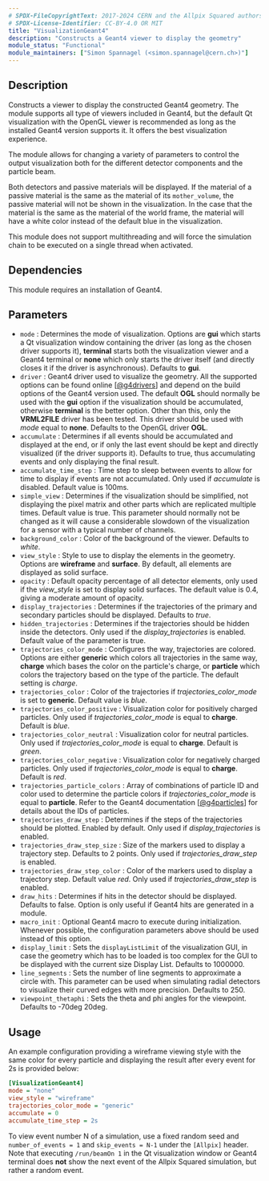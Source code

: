 ```yaml
---
# SPDX-FileCopyrightText: 2017-2024 CERN and the Allpix Squared authors
# SPDX-License-Identifier: CC-BY-4.0 OR MIT
title: "VisualizationGeant4"
description: "Constructs a Geant4 viewer to display the geometry"
module_status: "Functional"
module_maintainers: ["Simon Spannagel (<simon.spannagel@cern.ch>)"]
---
```


## Description
Constructs a viewer to display the constructed Geant4 geometry. The module supports all type of viewers included in Geant4, but the default Qt visualization with the OpenGL viewer is recommended as long as the installed Geant4 version supports it.
It offers the best visualization experience.

The module allows for changing a variety of parameters to control the output visualization both for the different detector components and the particle beam.

Both detectors and passive materials will be displayed.
If the material of a passive material is the same as the material of its `mother_volume`, the passive material will not be shown in the visualization. In the case that the material is the same as the material of the world frame, the material will have a white color instead of the default blue in the visualization.

This module does not support multithreading and will force the simulation chain to be executed on a single thread when activated.

## Dependencies

This module requires an installation of Geant4.

## Parameters
* `mode` : Determines the mode of visualization. Options are **gui** which starts a Qt visualization window containing the driver (as long as the chosen driver supports it), **terminal** starts both the visualization viewer and a Geant4 terminal or **none** which only starts the driver itself (and directly closes it if the driver is asynchronous). Defaults to **gui**.
* `driver` : Geant4 driver used to visualize the geometry. All the supported options can be found online \[[@g4drivers]\] and depend on the build options of the Geant4 version used. The default **OGL** should normally be used with the **gui** option if the visualization should be accumulated, otherwise **terminal** is the better option. Other than this, only the **VRML2FILE** driver has been tested. This driver should be used with *mode* equal to **none**. Defaults to the OpenGL driver **OGL**.
* `accumulate` : Determines if all events should be accumulated and displayed at the end, or if only the last event should be kept and directly visualized (if the driver supports it). Defaults to true, thus accumulating events and only displaying the final result.
* `accumulate_time_step` : Time step to sleep between events to allow for time to display if events are not accumulated. Only used if *accumulate* is disabled. Default value is 100ms.
* `simple_view` : Determines if the visualization should be simplified, not displaying the pixel matrix and other parts which are replicated multiple times. Default value is true. This parameter should normally not be changed as it will cause a considerable slowdown of the visualization for a sensor with a typical number of channels.
* `background_color` : Color of the background of the viewer. Defaults to *white*.
* `view_style` : Style to use to display the elements in the geometry. Options are **wireframe** and **surface**. By default, all elements are displayed as solid surface.
* `opacity` : Default opacity percentage of all detector elements, only used if the *view_style* is set to display solid surfaces. The default value is 0.4, giving a moderate amount of opacity.
* `display_trajectories` : Determines if the trajectories of the primary and secondary particles should be displayed. Defaults to *true*.
* `hidden_trajectories` : Determines if the trajectories should be hidden inside the detectors. Only used if the *display_trajectories* is enabled. Default value of the parameter is true.
* `trajectories_color_mode` : Configures the way, trajectories are colored. Options are either **generic** which colors all trajectories in the same way, **charge** which bases the color on the particle's charge, or **particle** which colors the trajectory based on the type of the particle. The default setting is *charge*.
* `trajectories_color` : Color of the trajectories if *trajectories_color_mode* is set to **generic**. Default value is *blue*.
* `trajectories_color_positive` : Visualization color for positively charged particles. Only used if *trajectories_color_mode* is equal to **charge**. Default is *blue*.
* `trajectories_color_neutral` : Visualization color for neutral particles. Only used if *trajectories_color_mode* is equal to **charge**. Default is *green*.
* `trajectories_color_negative` : Visualization color for negatively charged particles. Only used if *trajectories_color_mode* is equal to **charge**. Default is *red*.
* `trajectories_particle_colors` : Array of combinations of particle ID and color used to determine the particle colors if *trajectories_color_mode* is equal to **particle**. Refer to the Geant4 documentation \[[@g4particles]\] for details about the IDs of particles.
* `trajectories_draw_step` : Determines if the steps of the trajectories should be plotted. Enabled by default. Only used if *display_trajectories* is enabled.
* `trajectories_draw_step_size` : Size of the markers used to display a trajectory step. Defaults to 2 points. Only used if *trajectories_draw_step* is enabled.
* `trajectories_draw_step_color` : Color of the markers used to display a trajectory step. Default value *red*. Only used if *trajectories_draw_step* is enabled.
* `draw_hits` : Determines if hits in the detector should be displayed. Defaults to false. Option is only useful if Geant4 hits are generated in a module.
* `macro_init` : Optional Geant4 macro to execute during initialization. Whenever possible, the configuration parameters above should be used instead of this option.
* `display_limit` : Sets the `displayListLimit` of the visualization GUI, in case the geometry which has to be loaded is too complex for the GUI to be displayed with the current size Display List. Defaults to 1000000.
* `line_segments` : Sets the number of line segments to approximate a circle with. This parameter can be used when simulating radial detectors to visualize their curved edges with more precision. Defaults to 250.
* `viewpoint_thetaphi` : Sets the theta and phi angles for the viewpoint. Defaults to -70deg 20deg.

## Usage
An example configuration providing a wireframe viewing style with the same color for every particle and displaying the result after every event for 2s is provided below:

```ini
[VisualizationGeant4]
mode = "none"
view_style = "wireframe"
trajectories_color_mode = "generic"
accumulate = 0
accumulate_time_step = 2s
```

To view event number N of a simulation, use a fixed random seed and `number_of_events = 1` and `skip_events = N-1` under the `[Allpix]` header. Note that executing `/run/beamOn 1` in the Qt visualization window or Geant4 terminal does **not** show the next event of the Allpix Squared simulation, but rather a random event.

[@g4drivers]: https://geant4-userdoc.web.cern.ch/UsersGuides/ForApplicationDeveloper/html/Visualization/visdrivers.html
[@g4particles]: https://geant4-userdoc.web.cern.ch/UsersGuides/ForApplicationDeveloper/html/TrackingAndPhysics/particle.html
